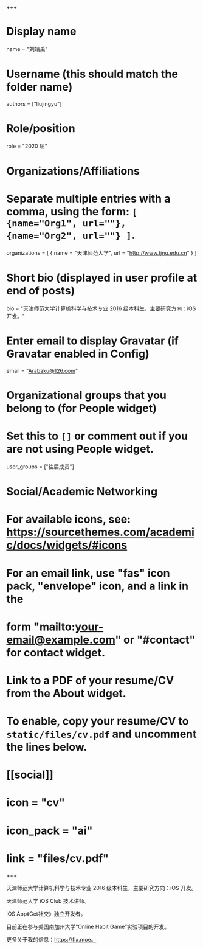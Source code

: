 +++
# Display name
name = "刘靖禹"

# Username (this should match the folder name)
authors = ["liujingyu"]

# Role/position
role = "2020 届"

# Organizations/Affiliations
#   Separate multiple entries with a comma, using the form: `[ {name="Org1", url=""}, {name="Org2", url=""} ]`.
organizations = [ { name = "天津师范大学", url = "http://www.tjnu.edu.cn" } ]

# Short bio (displayed in user profile at end of posts)
bio = "天津师范大学计算机科学与技术专业 2016 级本科生，主要研究方向：iOS 开发。"

# Enter email to display Gravatar (if Gravatar enabled in Config)
email = "Arabaku@126.com"

# Organizational groups that you belong to (for People widget)
#   Set this to `[]` or comment out if you are not using People widget.
user_groups = ["往届成员"]


# Social/Academic Networking
# For available icons, see: https://sourcethemes.com/academic/docs/widgets/#icons
#   For an email link, use "fas" icon pack, "envelope" icon, and a link in the
#   form "mailto:your-email@example.com" or "#contact" for contact widget.


# Link to a PDF of your resume/CV from the About widget.
# To enable, copy your resume/CV to `static/files/cv.pdf` and uncomment the lines below.
# [[social]]
#   icon = "cv"
#   icon_pack = "ai"
#   link = "files/cv.pdf"

+++
             
天津师范大学计算机科学与技术专业 2016 级本科生，主要研究方向：iOS 开发。

天津师范大学 iOS Club 技术讲师。

iOS App《Get社交》独立开发者。

目前正在参与美国南加州大学“Online Habit Game”实验项目的开发。

更多关于我的信息：https://fix.moe。
